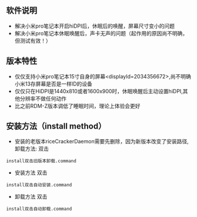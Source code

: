 ## 软件说明
- 解决小米pro笔记本开启hiDPI后，休眠后的唤醒，屏幕尺寸变小的问题
- 解决小米pro笔记本休眠唤醒后，声卡无声的问题（起作用的原因尚不明确，但测试有效！）

## 版本特性
- 仅仅支持小米pro笔记本15寸自身的屏幕<displayId=2034356672>,尚不明确小米13存屏幕是否是一样ID的设备
- 仅仅只在HiDPI是1440x810或者1600x900时，休眠唤醒后主动设置hiDPI,其他分辨率不做任何动作
- 比之前RDM-Z版本调低了睡眠时间，理论上体验会更好

## 安装方法（install method）
- 安装的老版本riceCrackerDaemon需要先删除，因为新版本改变了安装路径,卸载方法: 
双击
```
install双击旧版本卸载.command
```

- 安装方法
双击
```
install双击自动安装.command
```

- 卸载方法
双击
```
install双击自动卸载.command
```